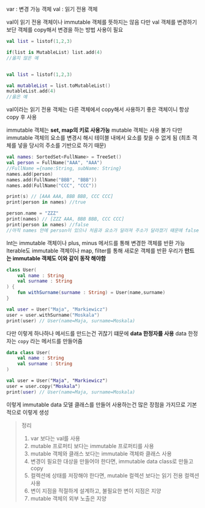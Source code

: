 
var : 변경 가능 객체
val : 읽기 전용 객체

val이 읽기 전용 객체이나 immutable 객체를 뜻하지는 않음
다만 val 객체를 변경하기 보단 객체를 copy해서 변경을 하는 방법 사용이 필요

```Kotlin
val list = listof(1,2,3)

if(list is MutableList) list.add(4)
//옳지 않은 예


val list = listof(1,2,3)

val mutableList = list.toMutableList()
mutableList.add(4)
//옳은 예
```

val이라는 읽기 전용 객체는 다른 객체에서 copy해서 사용하기 좋은 객체이니 항상 copy 후 사용

immutable 객체는 **set, map의 키로 사용가능**
mutable 객체는 사용 불가
다만 immutable 객체의 요소를 변경시  해시 테이블 내에서 요소를 찾을 수 없게 됨
(최초 객체를 넣을 당시의 주소를 기반으로 하기 때문)
```Kotlin
val names: SortedSet<FullName> = TreeSet()
val person = FullName("AAA", "AAA") 
//FullName ={name:String, subName: String}
names.add(person)
names.add(FullName("BBB", "BBB"))
names.add(FullName("CCC", "CCC"))

print(s) // [AAA AAA, BBB BBB, CCC CCC]
print(person in names) //true

person.name = "ZZZ"
print(names) // [ZZZ AAA, BBB BBB, CCC CCC]
print(person in names) //false
//아직 names 안에 person이 있으나 처음과 요소가 달라져 주소가 달라졌기 떄문에 false로 뜸
```

Int는 immutable 객체이나 plus, minus 메서드를 통해 변경한 객체를 반환 가능
Iterable도 immutable 객체이나 map, filter를 통해 새로운 객체를 반환
우리가 **만드는 immutable 객체도 이와 같이 동작 해야함**
```Kotlin
class User(
	val name : String
	val surname : String
) {
	fun withSurname(surname : String) = User(name,surname)
}

val user = User("Maja", "Markiewicz")
user = user.withSurname("Moskala")
print(user) // User(name=Maja, surname=Moskala)
```

다만 이렇게 하나하나 메서드를 만드는건 귀찮기 떄문에 **data 한정자를 사용**
data 한정자는 `copy` 라는 메서드를 만들어줌

```Kotlin
data class User(
	val name : String
	val surname : String
) 

val user = User("Maja", "Markiewicz")
user = user.copy("Moskala")
print(user) // User(name=Maja, surname=Moskala)
```

이렇게 immutable data 모델 클래스를 만들어 사용하는건 많은 장점을 가지므로 기본적으로 이렇게 생성

> 정리 
> 1. var 보다는 val를 사용
> 2. mutable 프로퍼티 보다는 immutable 프로퍼티를 사용
> 3. mutable 객체와 클래스 보다는 immutable 객체롸 클래스 사용
> 4. 변경이 필요한 대상을 만들어야 한다면, immutable data class로 만들고 copy
> 5. 컬렉션에 상태를 저장해야 한다면, mutable 컬렉션 보다는 읽기 전용 컬렉션 사용
> 6. 변이 지점을 적절하게 설계하고, 불필요한 변이 지점은 지양
> 7. mutable 객체의 외부 노출은 지양

